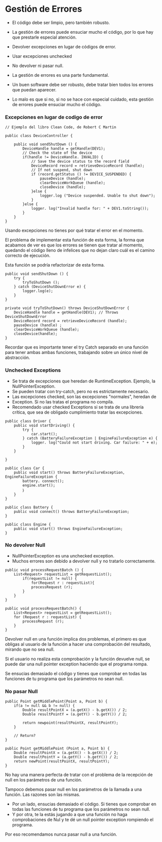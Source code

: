 # Gestión de Errores

- El código debe ser limpio, pero también robusto.
- La gestión de errores puede ensuciar mucho el código, por lo que hay que prestarle especial atención.

- Devolver excepciones en lugar de códigos de error.
- Usar excepciones unchecked
- No devolver ni pasar null.


* La gestión de errores es una parte fundamental.

- Un buen software debe ser robusto, debe tratar bien todos los errores que puedan aparecer.

- Lo malo es que si no, si no se hace con especial cuidado, esta gestión de errores puede ensuciar mucho el código.


### Excepciones en lugar de codigo de error

```
// Ejemplo del libro Clean Code, de Robert C Martin

public class DeviceController {

    public void sendShutDown () {
        DeviceHandle handle = getHandle(DEV1);
        // Check the state of the device
        if(handle != DeviceHandle. INVALID) {
            // Save the device status to the record field
            DeviceRecord record = retrieveDeviceRecord (handle);
            // If not suspend, shut down
            if (record.getStatus () != DEVICE_SUSPENDED) {
                pauseDevice (handle);
                clearDeviceWorkQueue (handle);
                closeDevice (handle);
            }else {
                logger.log ("Device suspended. Unable to shut down");
            }
        }else {
            logger. log("Invalid handle for: " + DEV1.toString());
        }
    }
}
```

Usando excepciones no tienes por qué tratar el error en el momento.

El problema de implementar esta función de esta forma, la forma que acabamos de ver es que los errores se tienen que tratar al momento, quedando el código lleno de infelices que no dejan claro cuál es el camino correcto de ejecución.

Esta función se podría refactorizar de esta forma.

```
public void sendShutDown () {
    try {
        tryToShutDown ();
    } catch (DeviceShutDownError e) {
        logger.log(e);
    }
}

private void tryToShutDown() throws DeviceShutDownError {
    DeviceHandle handle = getHandle(DEV1); // Throws DeviceShutDownError
    DeviceRecord record = retrieveDeviceRecord (handle);
    pauseDevice (handle) ;
    clearDeviceWorkQueue (handle);
    closeDevice(handle);
}
```

Recordar que es importante tener el try Catch separado en una función para tener ambas ambas funciones, trabajando sobre un único nivel de abstracción.

### Unchecked Exceptions

- Se trata de excepciones que heredan de RuntimeException. Ejemplo, la NullPointerException.
- Se pueden tratar con try-catch, pero no es estrictamente necesario. 
- Las excepciones checked, son las excepciones "normales", heredan de
- Exception. Si no las tratas el programa no compila.
- Recomendado usar checked Exceptions si se trata de una librería crítica, que sea de obligado cumplimiento tratar las excepciones.

```
public class Driver {
    public void startDriving() {
        try {
            car.start();
        } catch (BatteryFailureException | EngineFailureException e) {
            logger. log("Could not start driving. Car failure: " + e);
        }
    } 

}

public class Car {
    public void start() throws BatteryFailureException, EngineFailureException {
        battery. connect(); 
        engine.start();
        ｝
    }
}       

public class Battery {
    public void connect() throws BatteryFailureException;
}  
            
public class Engine {
    public void start() throws EngineFailureException;
}
```

### No devolver Null

- NullPointerException es una unchecked exception.
- Muchos errores son debido a devolver null y no tratarlo correctamente.

```
public void processRequestBatch () {
    List<Request> requestList = getRequestList();
        if(requestList != null) {
            for(Request r : requestList){
            processRequest (r);
        }
    }
}
```

```
public void processRequestBatch() {
    List<Request> requestList = getRequestList();
    for (Request r : requestList) {
        processRequest (r);
    }
}
```

Devolver null en una función implica dos problemas, el primero es que obligas al usuario de la función a hacer una comprobación del resultado, mirando que no sea null.

Si el usuario no realiza esta comprobación y la función devuelve null, se puede dar una null pointer exception haciendo que el programa rompa.

Se ensucias demasiado el código y tienes que comprobar en todas las funciones de tu programa que los parámetros no sean null.


### No pasar Null

```
public Point getMiddlePoint(Point a, Point b) {
    if(a != null && b != null) {
        Double resultPointX = (a.getX() - b.getX()) / 2;
        Double resultPointY = (a.getY() - b.getY()) / 2;

        return newpoint(resultPointX, resultPointY);
    }

    // Return?
}
```



```
public Point getMiddlePoint (Point a, Point b) {
    Double resultPointX = (a.getX() - b.getX()) / 2;
    Double resultPointY = (a.getY() - b.getY()) / 2;
    return newPoint(resultPointX, resultPointY);
}
```

No hay una manera perfecta de tratar con el problema de la recepción de null en los parámetros de una función.

Tampoco debemos pasar null en los parámetros de la llamada a una función. Las razones son las mismas.
 - Por un lado, ensucias demasiado el código. Si tienes que comprobar en todas las funciones de tu programa que los parámetros no sean null.
 - Y por otra, te la estás jugando a que una función no haga comprobaciones de Nul y te dé un null pointer exception rompiendo el programa.

Por eso recomendamos nunca pasar null a una función.